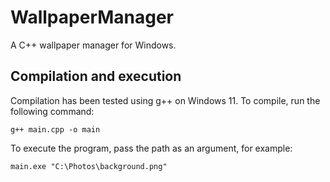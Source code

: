 # WallpaperManager
A C++ wallpaper manager for Windows.

## Compilation and execution
Compilation has been tested using g++ on Windows 11.
To compile, run the following command:
```
g++ main.cpp -o main
```

To execute the program, pass the path as an argument, for example:
```
main.exe "C:\Photos\background.png"
```